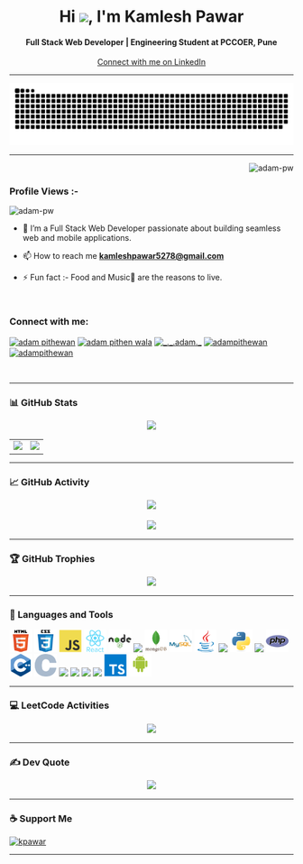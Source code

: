 <div align="center">
  <h1>Hi <img width="35" src="https://raw.githubusercontent.com/nixin72/nixin72/master/wave.gif">, I'm Kamlesh Pawar</h1>
  <h4>Full Stack Web Developer | Engineering Student at PCCOER, Pune</h4>
  <p><a href="https://www.linkedin.com/in/mr-kamlesh-pawar/" target="_blank">Connect with me on LinkedIn</a></p>
</div>


---

<div align="center">
  <picture>
    <source media="(prefers-color-scheme: dark)" srcset="https://raw.githubusercontent.com/platane/snk/output/github-contribution-grid-snake-dark.svg" />
    <source media="(prefers-color-scheme: light)" srcset="https://raw.githubusercontent.com/platane/snk/output/github-contribution-grid-snake.svg" />
    <img alt="github contribution grid snake animation" src="https://raw.githubusercontent.com/platane/snk/output/github-contribution-grid-snake.svg" />
  </picture>
</div>

---

<p><img align="right" src="https://github.com/Adam-pw/Adam-pw/blob/main/animation_500_kxa883sd.gif" alt="adam-pw" /></p>
<br>

<p align="right">  <h3>Profile Views :-</h3> <img src="https://komarev.com/ghpvc/?username=mr-kamlesh-pawar&label=Profile%20views&color=0e75b6&style=flat"
    alt="adam-pw" /> 
  </p>

- 🌱 I’m a Full Stack Web Developer passionate about building seamless web and mobile applications.

- 📫 How to reach me **kamleshpawar5278@gmail.com**

- ⚡ Fun fact :- Food and Music🎵 are the reasons to live.

<br>

<h3 align="left">Connect with me:</h3>
<p align="left">
  <a href="https://www.linkedin.com/in/mr-kamlesh-pawar//" target="blank"><img align="center"
      src="https://raw.githubusercontent.com/rahuldkjain/github-profile-readme-generator/master/src/images/icons/Social/linked-in-alt.svg"
      alt="adam pithewan" height="30" width="40" /></a>
  <a href="#" target="blank"><img align="center"
      src="https://raw.githubusercontent.com/rahuldkjain/github-profile-readme-generator/master/src/images/icons/Social/facebook.svg"
      alt="adam pithen wala" height="30" width="40" /></a>
  <a href="https://instagram.com/mr._kamlesh_pawar_" target="blank"><img align="center"
      src="https://raw.githubusercontent.com/rahuldkjain/github-profile-readme-generator/master/src/images/icons/Social/instagram.svg"
      alt="_._.adam._" height="30" width="40" /></a>
  <a href="https://www.hackerrank.com/profile/kamleshpawar5278" target="blank"><img align="center"
      src="https://raw.githubusercontent.com/rahuldkjain/github-profile-readme-generator/master/src/images/icons/Social/hackerrank.svg"
      alt="adampithewan" height="30" width="40" /></a>
 <a href="https://twitter.com/kamlesh_pawar_" target="blank"><img align="center"
      src="https://raw.githubusercontent.com/rahuldkjain/github-profile-readme-generator/master/src/images/icons/Social/twitter.svg"
      alt="adampithewan" height="30" width="40" /></a>
</p>

<br>

---

### 📊 GitHub Stats

<div align="center"> <img src="https://streak-stats.demolab.com?user=mr-kamlesh-pawar&locale=en&mode=daily&theme=dark&hide_border=false&border_radius=5" height="200" /> </div> 

<table align="center"> <tr> <td> <img src="https://github-readme-stats.vercel.app/api?username=mr-kamlesh-pawar&show_icons=true&theme=react&rank_icon=github&border_radius=10" width="400" /> </td> <td> <img src="https://github-readme-stats.vercel.app/api/top-langs/?username=mr-kamlesh-pawar&hide=HTML&langs_count=8&layout=compact&theme=react&border_radius=10" width="330" /> </td> </tr> </table>

---

### 📈 GitHub Activity

<div align="center">
  <img src="http://github-profile-summary-cards.vercel.app/api/cards/profile-details?username=mr-kamlesh-pawar&theme=radical" height="180" />
  <br/><br/>
  <img src="https://github-readme-activity-graph.vercel.app/graph?username=mr-kamlesh-pawar&theme=redical" />
</div>

---

### 🏆 GitHub Trophies

<div align="center">
  <img src="https://github-profile-trophy.vercel.app/?username=mr-kamlesh-pawar&theme=juicyfresh&no-frame=false&no-bg=false&margin-w=4" />
</div>

---

### 🚀 Languages and Tools

<p align="left">
  <img src="https://raw.githubusercontent.com/devicons/devicon/master/icons/html5/html5-original-wordmark.svg" width="40" />
  <img src="https://raw.githubusercontent.com/devicons/devicon/master/icons/css3/css3-original-wordmark.svg" width="40" />
  <img src="https://raw.githubusercontent.com/devicons/devicon/master/icons/javascript/javascript-original.svg" width="40" />
  <img src="https://raw.githubusercontent.com/devicons/devicon/master/icons/react/react-original-wordmark.svg" width="40" />
  <img src="https://raw.githubusercontent.com/devicons/devicon/master/icons/nodejs/nodejs-original-wordmark.svg" width="40" />
  <img src="https://ajeetchaulagain.com/static/7cb4af597964b0911fe71cb2f8148d64/87351/express-js.png" width="40" />
  <img src="https://raw.githubusercontent.com/devicons/devicon/master/icons/mongodb/mongodb-original-wordmark.svg" width="40" />
  <img src="https://raw.githubusercontent.com/devicons/devicon/master/icons/mysql/mysql-original-wordmark.svg" width="40" />
  <img src="https://raw.githubusercontent.com/devicons/devicon/master/icons/java/java-original.svg" width="40" />
  <img src="https://cdn.freebiesupply.com/logos/large/2x/spring-3-logo-svg-vector.svg" width="40" />
  <img src="https://raw.githubusercontent.com/devicons/devicon/master/icons/python/python-original.svg" width="40" />
  <img src="https://www.vectorlogo.zone/logos/tailwindcss/tailwindcss-icon.svg" width="40" />
  <img src="https://raw.githubusercontent.com/devicons/devicon/master/icons/php/php-original.svg" width="40" />
  <img src="https://raw.githubusercontent.com/devicons/devicon/master/icons/cplusplus/cplusplus-original.svg" width="40" />
  <img src="https://raw.githubusercontent.com/devicons/devicon/master/icons/c/c-original.svg" width="40" />
  <img src="https://www.vectorlogo.zone/logos/firebase/firebase-icon.svg" width="40" />
  <img src="https://www.vectorlogo.zone/logos/getpostman/getpostman-icon.svg" width="40" />
  <img src="https://www.vectorlogo.zone/logos/figma/figma-icon.svg" width="40" />
  <img src="https://cdn.worldvectorlogo.com/logos/nextjs-2.svg" width="40" />
  <img src="https://raw.githubusercontent.com/devicons/devicon/master/icons/typescript/typescript-original.svg" width="40" />
  <img src="https://raw.githubusercontent.com/devicons/devicon/master/icons/android/android-original-wordmark.svg" width="40" />
</p>

---


### 💻 LeetCode Activities

<p align="center">
  <img src="https://leetcard.jacoblin.cool/kpawar96k?theme=dark&font=Nunito&ext=heatmap" />
</p>

---

### ✍️ Dev Quote

<div align="center">
  <img src="https://quotes-github-readme.vercel.app/api?type=horizontal&theme=dark" />
</div>

---

### ☕ Support Me

<p><a href="https://www.buymeacoffee.com/kpawar"> <img src="https://cdn.buymeacoffee.com/buttons/v2/default-yellow.png" height="50" width="210" alt="kpawar" /></a></p>

---
